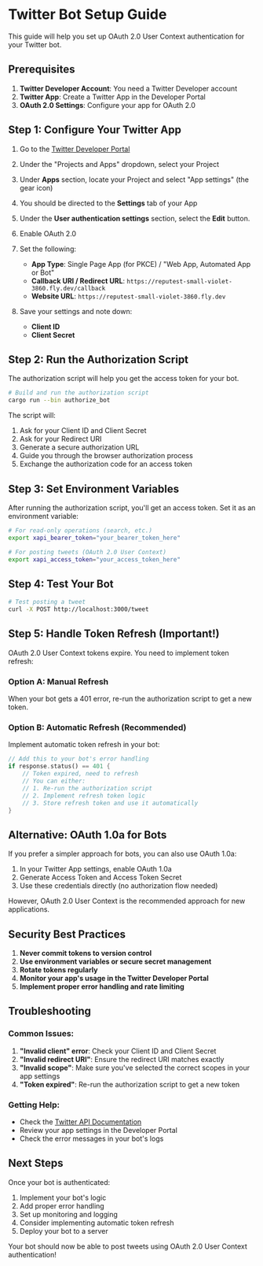 # Twitter Bot Setup Guide

This guide will help you set up OAuth 2.0 User Context authentication for your Twitter bot.

## Prerequisites

1. **Twitter Developer Account**: You need a Twitter Developer account
2. **Twitter App**: Create a Twitter App in the Developer Portal
3. **OAuth 2.0 Settings**: Configure your app for OAuth 2.0

## Step 1: Configure Your Twitter App

1. Go to the [Twitter Developer Portal](https://developer.twitter.com/)
2. Under the "Projects and Apps" dropdown, select your Project
3. Under **Apps** section, locate your Project and select "App settings" (the gear icon)
4. You should be directed to the **Settings** tab of your App
3. Under the **User authentication settings** section, select the **Edit** button.
4. Enable OAuth 2.0
5. Set the following:
   - **App Type**: Single Page App (for PKCE) / "Web App, Automated App or Bot"
   - **Callback URI / Redirect URL**: `https://reputest-small-violet-3860.fly.dev/callback`
   - **Website URL**: `https://reputest-small-violet-3860.fly.dev`

6. Save your settings and note down:
   - **Client ID**
   - **Client Secret**

## Step 2: Run the Authorization Script

The authorization script will help you get the access token for your bot.

```bash
# Build and run the authorization script
cargo run --bin authorize_bot
```

The script will:
1. Ask for your Client ID and Client Secret
2. Ask for your Redirect URI
3. Generate a secure authorization URL
4. Guide you through the browser authorization process
5. Exchange the authorization code for an access token

## Step 3: Set Environment Variables

After running the authorization script, you'll get an access token. Set it as an environment variable:

```bash
# For read-only operations (search, etc.)
export xapi_bearer_token="your_bearer_token_here"

# For posting tweets (OAuth 2.0 User Context)
export xapi_access_token="your_access_token_here"
```

## Step 4: Test Your Bot

```bash
# Test posting a tweet
curl -X POST http://localhost:3000/tweet
```

## Step 5: Handle Token Refresh (Important!)

OAuth 2.0 User Context tokens expire. You need to implement token refresh:

### Option A: Manual Refresh
When your bot gets a 401 error, re-run the authorization script to get a new token.

### Option B: Automatic Refresh (Recommended)
Implement automatic token refresh in your bot:

```rust
// Add this to your bot's error handling
if response.status() == 401 {
    // Token expired, need to refresh
    // You can either:
    // 1. Re-run the authorization script
    // 2. Implement refresh token logic
    // 3. Store refresh token and use it automatically
}
```

## Alternative: OAuth 1.0a for Bots

If you prefer a simpler approach for bots, you can also use OAuth 1.0a:

1. In your Twitter App settings, enable OAuth 1.0a
2. Generate Access Token and Access Token Secret
3. Use these credentials directly (no authorization flow needed)

However, OAuth 2.0 User Context is the recommended approach for new applications.

## Security Best Practices

1. **Never commit tokens to version control**
2. **Use environment variables or secure secret management**
3. **Rotate tokens regularly**
4. **Monitor your app's usage in the Twitter Developer Portal**
5. **Implement proper error handling and rate limiting**

## Troubleshooting

### Common Issues:

1. **"Invalid client" error**: Check your Client ID and Client Secret
2. **"Invalid redirect URI"**: Ensure the redirect URI matches exactly
3. **"Invalid scope"**: Make sure you've selected the correct scopes in your app settings
4. **"Token expired"**: Re-run the authorization script to get a new token

### Getting Help:

- Check the [Twitter API Documentation](https://developer.twitter.com/en/docs)
- Review your app settings in the Developer Portal
- Check the error messages in your bot's logs

## Next Steps

Once your bot is authenticated:

1. Implement your bot's logic
2. Add proper error handling
3. Set up monitoring and logging
4. Consider implementing automatic token refresh
5. Deploy your bot to a server

Your bot should now be able to post tweets using OAuth 2.0 User Context authentication!
